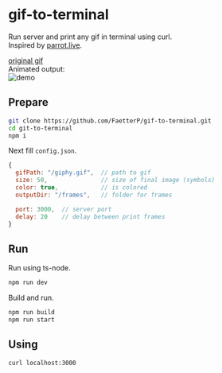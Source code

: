 # gif-to-terminal

Run server and print any gif in terminal using curl.  
Inspired by [parrot.live](https://github.com/hugomd/parrot.live).

[original gif](https://media0.giphy.com/media/v1.Y2lkPTc5MGI3NjExeHRodHRkMXdmdDgxdG5udmFrNGtyOThoNmJhbTd0cDR3ZGJ6cGNodiZlcD12MV9pbnRlcm5hbF9naWZfYnlfaWQmY3Q9Zw/QUeB3UcEX4KeYXPTzO/giphy.gif)  
Animated output:  
![demo](https://github.com/FaetterP/gif-to-terminal/assets/56697273/4767970e-d66f-4600-82c9-cdd53cb88e83)

## Prepare

```sh
git clone https://github.com/FaetterP/gif-to-terminal.git
cd git-to-terminal
npm i
```

Next fill `config.json`.

```js
{
  gifPath: "/giphy.gif",  // path to gif
  size: 50,               // size of final image (symbols)
  color: true,            // is colored
  outputDir: "/frames",   // folder for frames

  port: 3000,  // server port
  delay: 20    // delay between print frames
}
```

## Run

Run using ts-node.

```sh
npm run dev
```

Build and run.

```sh
npm run build
npm run start
```

## Using

```sh
curl localhost:3000
```
